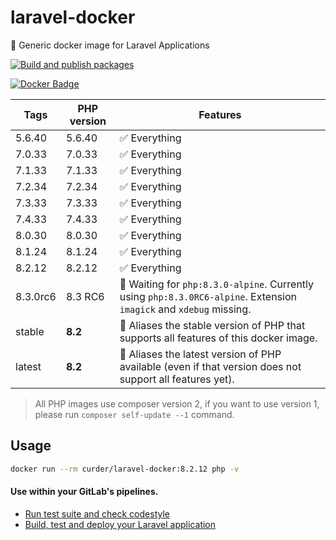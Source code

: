 # laravel-docker

🐳 Generic docker image for Laravel Applications

[![Build and publish packages](https://github.com/curder/laravel-docker/actions/workflows/packages.yml/badge.svg?branch=master)](https://github.com/curder/laravel-docker/actions/workflows/packages.yml)

[![Docker Badge](https://img.shields.io/docker/pulls/curder/laravel-docker)](https://hub.docker.com/r/curder/laravel-docker/)

| Tags     | PHP version | Features                                                                                                            |
|----------|-------------|---------------------------------------------------------------------------------------------------------------------|
| 5.6.40   | 5.6.40      | ✅ Everything                                                                                                        |
| 7.0.33   | 7.0.33      | ✅ Everything                                                                                                        |
| 7.1.33   | 7.1.33      | ✅ Everything                                                                                                        |
| 7.2.34   | 7.2.34      | ✅ Everything                                                                                                        |
| 7.3.33   | 7.3.33      | ✅ Everything                                                                                                        |
| 7.4.33   | 7.4.33      | ✅ Everything                                                                                                        |
| 8.0.30   | 8.0.30      | ✅ Everything                                                                                                        |
| 8.1.24   | 8.1.24      | ✅ Everything                                                                                                        |
| 8.2.12   | 8.2.12      | ✅ Everything                                                                                                        |
| 8.3.0rc6 | 8.3 RC6     | 🚧 Waiting for `php:8.3.0-alpine`. Currently using `php:8.3.0RC6-alpine`. Extension `imagick` and `xdebug` missing. |
| stable   | **8.2**     | 🔗 Aliases the stable version of PHP that supports all features of this docker image.                               |
| latest   | **8.2**     | 🔗 Aliases the latest version of PHP available (even if that version does not support all features yet).            |                            

> All PHP images use composer version 2, if you want to use version 1, please run `composer self-update --1` command.

## Usage

```bash
docker run --rm curder/laravel-docker:8.2.12 php -v
```

#### Use within your GitLab's pipelines.

* [Run test suite and check codestyle](http://lorisleiva.com/using-gitlabs-pipeline-with-laravel/)
* [Build, test and deploy your Laravel application](http://lorisleiva.com/laravel-deployment-using-gitlab-pipelines/)
